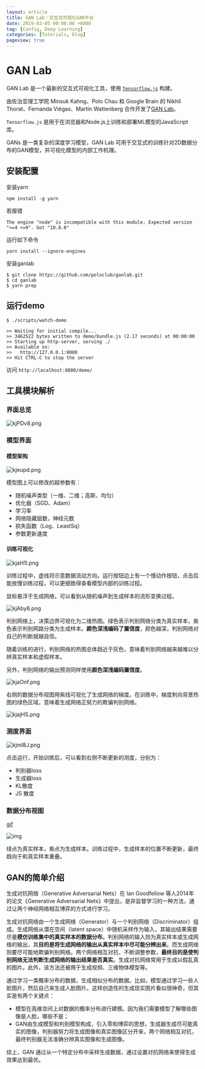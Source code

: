 ```yaml
---
layout: article
title: GAN Lab：交互式可视化GAN平台
date: 2019-03-05 00:08:00 +0800
tag: [Config, Deep Learning] 
categories: [Tutorials, blog]
pageview: true
---
```




# GAN Lab

GAN Lab 是一个最新的交互式可视化工具，使用 [`Tensorflow.js`](https://js.tensorflow.org/) 构建。

由佐治亚理工学院 Minsuk Kahng、Polo Chau 和 Google Brain 的 Nikhil Thorat、Fernanda Viégas、Martin Wattenberg 合作开发了[GAN Lab](https://poloclub.github.io/ganlab/)。

`Tensorflow.js` 是用于在浏览器和Node.js上训练和部署ML模型的JavaScript库。

GANs 是一类复杂的深度学习模型，GAN Lab 可用于交互式的训练针对2D数据分布的GAN模型，并可视化模型的内部工作机理。



## 安装配置

安装yarn

```
npm install -g yarn
```

若报错

```
The engine "node" is incompatible with this module. Expected version ">=4 <=9". Got "10.8.0"
```

运行如下命令

```
yarn install --ignore-engines
```

安装ganlab

```
$ git clone https://github.com/poloclub/ganlab.git
$ cd ganlab
$ yarn prep
```



## 运行demo

```
$ ./scripts/watch-demo

>> Waiting for initial compile...
>> 3462522 bytes written to demo/bundle.js (2.17 seconds) at 00:00:00
>> Starting up http-server, serving ./
>> Available on:
>>   http://127.0.0.1:8080
>> Hit CTRL-C to stop the server
```

访问 `http://localhost:8080/demo/`



## 工具模块解析

### 界面总览

![kjPDv8.png](https://s2.ax1x.com/2019/03/05/kjPDv8.png)

### 模型界面

#### 模型架构

![kjeupd.png](https://s2.ax1x.com/2019/03/05/kjeupd.png)

模型图上可以修改的超参数有：

- 随机噪声类型（一维、二维；高斯、均匀）
- 优化器（SGD、Adam）
- 学习率
- 网络隐藏层数，神经元数
- 损失函数（Log、LeastSq）
- 参数更新速度



#### 训练可视化

![kjaH1I.png](https://s2.ax1x.com/2019/03/05/kjaH1I.png)

训练过程中，虚线将示意数据流动方向。运行按钮边上有一个慢动作按钮，点击后能放慢训练过程，可以更细致得查看模型内部的训练过程。

鼠标悬浮于生成网络，可以看到从随机噪声到生成样本的流形变换过程。

![kjAby6.png](https://s2.ax1x.com/2019/03/05/kjAby6.png)



判别网络上，决策边界可视化为二维热图。绿色表示判别网络分类为真实样本，紫色表示判别网路分类为生成样本。**颜色深浅编码了置信度**，颜色越深，判别网络对自己的判断就越自信。

随着训练的进行，判别网络的热图总体趋近于灰色，意味着判别网络越来越难以分辨真实样本和虚假样本。

另外，判别网络的输出预测同样使用**颜色深浅编码置信度**。

![kjaOnf.png](https://s2.ax1x.com/2019/03/05/kjaOnf.png)



右侧的数据分布视图用紫线可视化了生成网络的梯度。在训练中，梯度刺向背景热图的绿色区域，意味着生成网络正努力的欺骗判别网络。

![kjajHS.png](https://s2.ax1x.com/2019/03/05/kjajHS.png)



### 测度界面

![kjml8J.png](https://s2.ax1x.com/2019/03/05/kjml8J.png)



点击运行，开始训练后，可以看到右侧不断更新的测度，分别为：

- 判别器loss
- 生成器loss
- KL散度
- JS 散度



### 数据分布视图

[gif](https://image-cdn.jqr.com/editor/203/904/2039045747-5b913b67a2794)

![img](https://image-cdn.jqr.com/editor/203/904/2039045747-5b913b67a2794)

绿点为真实样本，紫点为生成样本。训练过程中，生成样本的位置不断更新，最终趋向于和真实样本重叠。





##  GAN的简单介绍

生成对抗网络（Generative Adversarial Nets）在 Ian Goodfellow 等人2014年的论文《Generative Adversarial Nets》中提出，是非监督学习的一种方法，通过让两个神经网络相互博弈的方式进行学习。

生成对抗网络由一个生成网络（Generator）与一个判别网络（Discriminator）组成。生成网络从潜在空间（latent space）中随机采样作为输入，其输出结果需要尽量**模仿训练集中的真实样本的数据分布**。判别网络的输入则为真实样本或生成网络的输出，其**目的是将生成网络的输出从真实样本中尽可能分辨出来**。而生成网络则要尽可能地欺骗判别网络。两个网络相互对抗、不断调整参数，**最终目的是使判别网络无法判断生成网络的输出结果是否真实**。生成对抗网络常用于生成以假乱真的图片。此外，该方法还被用于生成视频、三维物体模型等。

通过学习一类概率分布的数据，生成相似分布的数据。比如，模型通过学习一些人脸图片，然后自己来生成人脸图片。这样创造性的生成现实图片看似很神奇，但其实是有两个关键点：

- 模型在高维空间上对数据的概率分布进行建模。因为我们需要模型了解哪些图像是人脸，哪些不是；
- GAN由生成模型和判别模型构成，引入零和博弈的思想，生成器生成尽可能真实的图像，判别器努力将生成图像和真实图像区分开来，两个网络相互对抗，最终判别器无法准确分辨真实图像和生成图像。

综上，GAN 通过从一个特定分布中采样生成数据，通过设置对抗网络来使得生成效果达到最优。